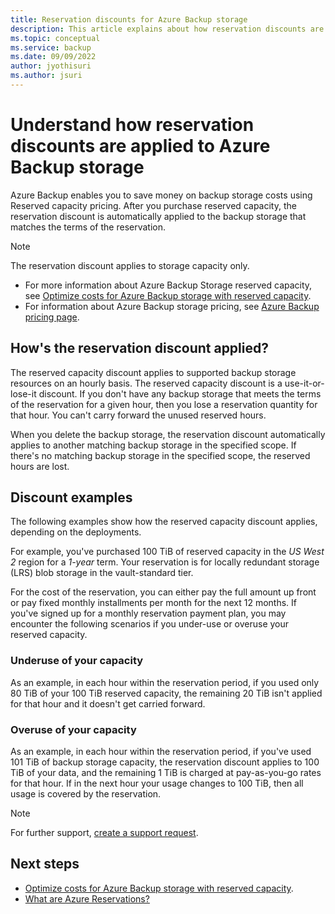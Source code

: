```yaml
---
title: Reservation discounts for Azure Backup storage
description: This article explains about how reservation discounts are applied to Azure Backup storage.
ms.topic: conceptual
ms.service: backup
ms.date: 09/09/2022
author: jyothisuri
ms.author: jsuri
---
```


# Understand how reservation discounts are applied to Azure Backup storage

Azure Backup enables you to save money on backup storage costs using Reserved capacity pricing. After you purchase reserved capacity, the reservation discount is automatically applied to the backup storage that matches the terms of the reservation. 

>[!Note]
>The reservation discount applies to storage capacity only.

- For more information about Azure Backup Storage reserved capacity, see [Optimize costs for Azure Backup storage with reserved capacity](backup-azure-reserved-pricing-optimize-cost.md).
- For information about Azure Backup storage pricing, see [Azure Backup pricing page](https://azure.microsoft.com/pricing/details/backup/).

## How's the reservation discount applied?

The reserved capacity discount applies to supported backup storage resources on an hourly basis. The reserved capacity discount is a use-it-or-lose-it discount. If you don't have any backup storage that meets the terms of the reservation for a given hour, then you lose a reservation quantity for that hour. You can't carry forward the unused reserved hours.

When you delete the backup storage, the reservation discount automatically applies to another matching backup storage in the specified scope. If there's no matching backup storage in the specified scope, the reserved hours are lost.

## Discount examples

The following examples show how the reserved capacity discount applies, depending on the deployments.

For example, you've purchased 100 TiB of reserved capacity in the *US West 2* region for a *1-year* term. Your reservation is for locally redundant storage (LRS) blob storage in the vault-standard tier.

For the cost of the reservation, you can either pay the full amount up front or pay fixed monthly installments per month for the next 12 months. If you've signed up for a monthly reservation payment plan, you may encounter the following scenarios if you under-use or overuse your reserved capacity.

### Underuse of your capacity

As an example, in each hour within the reservation period, if you used only 80 TiB of your 100 TiB reserved capacity, the remaining 20 TiB isn't applied for that hour and it doesn't get carried forward.

### Overuse of your capacity

As an example, in each hour within the reservation period, if you've used 101 TiB of backup storage capacity, the reservation discount applies to 100 TiB of your data, and the remaining 1 TiB is charged at pay-as-you-go rates for that hour. If in the next hour your usage changes to 100 TiB, then all usage is covered by the reservation.

>[!Note]
>For further support, [create a support request](https://go.microsoft.com/fwlink/?linkid=2083458).

## Next steps

- [Optimize costs for Azure Backup storage with reserved capacity](backup-azure-reserved-pricing-optimize-cost.md).
- [What are Azure Reservations?](../cost-management-billing/reservations/save-compute-costs-reservations.md)


